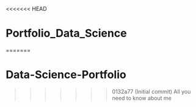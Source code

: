<<<<<<< HEAD
# Portfolio_Data_Science
=======
# Data-Science-Portfolio
>>>>>>> 0132a77 (Initial commit)
All you need to know about me
